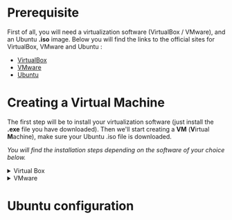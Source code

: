 # Prerequisite

First of all, you will need a virtualization software (VirtualBox / VMware), and an Ubuntu **.iso** image.
Below you will find the links to the official sites for VirtualBox, VMware and Ubuntu :

- [VirtualBox](https://www.virtualbox.org/wiki/Downloads)
- [VMware](https://www.vmware.com/products/workstation-player/workstation-player-evaluation.html)
- [Ubuntu](https://ubuntu.com/download/desktop)


# Creating a Virtual Machine

The first step will be to install your virtualization software (just install the **.exe** file you have downloaded).
Then we'll start creating a **VM** (**V**irtual **M**achine), make sure your Ubuntu .iso file is downloaded.

*You will find the installation steps depending on the software of your choice below.*

<details>
  <summary>Virtual Box</summary>

  ---
  Start creating your VM on **VirtualBox** by clicking on the *New* button.
  
  > ![VBox_0](https://github.com/Mizvchi/42Perpignan_ressources/assets/173720716/6bb940e5-8652-4874-ab7b-11023192b696)


  You will be prompted to choose a name, change the VM location, and finally, choose your .iso image.
  If you choose to check the "*Skip Unattended Installation*" option *(First picture)*, you will make your credentials when starting the VM for the first time instead of doing it inside the software.
  If unchecked, you will make your credentials on the next window *(Second picture)*.

  > ![VBox_1 1](https://github.com/Mizvchi/EN__42Perpignan_Resources/assets/173720716/bbf8b4f5-b836-4927-b849-be72322a038c)
  > ![VBox_1 2](https://github.com/Mizvchi/EN__42Perpignan_Resources/assets/173720716/579868a1-b4cd-4808-8146-8c441829662e)


  Next step is to allocate hardware resources for the VM.
  It is recommended to allocate half of your computer's resources.
  In my case, I have 16GB of RAM and an 8 Cores CPU, so I will allocate 8GB of RAM and 4 Cores.
  
  > *To convert your RAM from GB to MB, multiply the GB by **1024***. (In my case, **8 * 1024 = 8192**)
  > 
  > If you don't know how much RAM nor CPU Cores you have on your computer, open the **Task Manager** (*Ctrl + Shift + Escape*) and go to the *Performance* section.

  > ![VBox_2](https://github.com/Mizvchi/42Perpignan_ressources/assets/173720716/e9af0f71-f771-4b47-b1e9-f85d620ccd6f)
  

  Finally, you can create a *Virtual Hard Disk* and change it's size, the default one being 25GB.
  
  > ![VBox_3](https://github.com/Mizvchi/42Perpignan_ressources/assets/173720716/c1ff6ca6-f554-483f-892c-b8a38e6678bc)
  

  You will then have a summary of your settings for the VM, which once added, will be on the left side of the main window.
  Now you can start your VM by double-clicking it, or simply click the *Start* button. *(Thank you Captain Obvious...)*
  
  > ![VBox_4](https://github.com/Mizvchi/42Perpignan_ressources/assets/173720716/e47878c8-9cd5-4e74-abe8-43db3ea3f972)
  > ![VBox_5](https://github.com/Mizvchi/42Perpignan_ressources/assets/173720716/dc632093-f340-468d-af9b-a3edda936e5c)
</details>

<details>
  <summary>VMware</summary>

  ---
  Start creating your VM on **VMware** by clicking on the "*Create a New Virtual Machine*".

  > ![VMW_0](https://github.com/Mizvchi/42Perpignan_ressources/assets/173720716/c9a10834-12c8-4825-a8f9-6e02defbb6c6)


  You will first be prompted to select your .iso file.

  > ![VMW_1](https://github.com/Mizvchi/EN__42Perpignan_Resources/assets/173720716/221eb9ef-c47c-458d-bf03-c2478b18d1e2)


  Unlike VirtualBox, you can't choose whether you want to make your credentials while creating the VM, or when booting and installing Ubuntu.
  You will therefore be asked by default to create them at this stage.

  > ![VMW_2](https://github.com/Mizvchi/EN__42Perpignan_Resources/assets/173720716/9bf70127-7c79-4b16-8a67-33c8a0461e18)


  Then you can name your VM, change it's location, and create a *Virtual Hard Disk*.
  The choice of storage option is up to you.

  > ![VMW_3](https://github.com/Mizvchi/EN__42Perpignan_Resources/assets/173720716/699b0487-42e0-4cdf-b02b-301160a1b272)
  > ![VMW_4](https://github.com/Mizvchi/EN__42Perpignan_Resources/assets/173720716/df502387-d00a-42d7-a214-e1228bf3c92b)


  Finally, you will have a summary of the chosen settings and you will also be able to customize the allocation of hardware resources.

  It is recommended to allocate half of your computer's resources.
  In my case, I have 16GB of RAM and an 8 Cores CPU, so I will allocate 8GB of RAM and 4 Cores.
  
  > *To convert your RAM from GB to MB, multiply the GB by **1024***. (In my case, **8 * 1024 = 8192**)
  > 
  > If you don't know how much RAM nor CPU Cores you have on your computer, open the **Task Manager** (*Ctrl + Shift + Escape*) and go to the *Performance* section.

  > ![VMW_5 1](https://github.com/Mizvchi/EN__42Perpignan_Resources/assets/173720716/34a756af-e7c2-402f-b325-03ec7e886825)
  > ![VMW_5 2](https://github.com/Mizvchi/EN__42Perpignan_Resources/assets/173720716/da5ae9ea-68ec-4b5e-a9a5-8364d971e919)


  Now you can start your VM by double-clicking it, or simply click the *Play* button. *(Thank you Captain Obvious...)*

  > ![VMW_6](https://github.com/Mizvchi/EN__42Perpignan_Resources/assets/173720716/7ea0a979-d22b-4053-a6c7-08e27412c926)
</details>


# Ubuntu configuration


